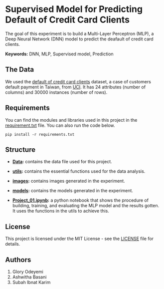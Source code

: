 # Supervised Model for Predicting Default of Credit Card Clients
The goal of this experiment is to build a Multi-Layer Perceptron (MLP), a Deep Neural Network (DNN) model to predict the deafault of credit card clients.

**Keywords:** DNN, MLP, Supervised model, Prediction

## The Data
We used the [default of credit card clients](https://archive.ics.uci.edu/ml/datasets/default+of+credit+card+clients) dataset, a case of customers default payment in Taiwan, from [UCI](https://archive.ics.uci.edu/ml/index.php). It has 24 attributes (number of columns) and 30000 instances (number of rows).

## Requirements
You can find the modules and libraries used in this project in the [requirement.txt](https://github.com/gloryodeyemi/COMP_8610_Project_01/blob/main/requirements.txt) file. You can also run the code below.
```
pip install -r requirements.txt
```

## Structure
* **[Data](https://github.com/gloryodeyemi/COMP_8610_Project_01/tree/main/Data):** contains the data file used for this project.

* **[utils](https://github.com/gloryodeyemi/COMP_8610_Project_01/tree/main/utils):** contains the essential functions used for the data analysis.

* **[images](https://github.com/gloryodeyemi/COMP_8610_Project_01/tree/main/images):** contains images generated in the experiment.

* **[models](https://github.com/gloryodeyemi/COMP_8610_Project_01/tree/main/models):** contains the models generated in the experiment.

* **[Project_01.ipynb](https://github.com/gloryodeyemi/COMP_8610_Project_01/blob/main/Project_01.ipynb):** a python notebook that shows the procedure of building, training, and evaluating the MLP model and the results gotten. It uses the functions in the utils to achieve this.


## License
This project is licensed under the MIT License - see the [LICENSE](https://github.com/gloryodeyemi/COMP_8610_Project_01/blob/main/LICENSE) file for details.

## Authors
1. Glory Odeyemi
2. Ashwitha Basani
3. Subah Ibnat Karim

